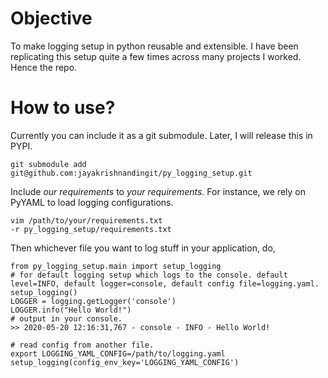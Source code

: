 # Objective

To make logging setup in python reusable and extensible. I have been replicating this setup quite a few times across many projects I worked. Hence the repo.

# How to use?

Currently you can include it as a git submodule. Later, I will release this in PYPI.
```
git submodule add git@github.com:jayakrishnandingit/py_logging_setup.git
```

Include *our requirements* to *your requirements*. For instance, we rely on PyYAML to load logging configurations.

```
vim /path/to/your/requirements.txt
-r py_logging_setup/requirements.txt
```

Then whichever file you want to log stuff in your application, do,
```
from py_logging_setup.main import setup_logging
# for default logging setup which logs to the console. default level=INFO, default logger=console, default config file=logging.yaml.
setup_logging()
LOGGER = logging.getLogger('console')
LOGGER.info("Hello World!")
# output in your console.
>> 2020-05-20 12:16:31,767 - console - INFO - Hello World!

# read config from another file.
export LOGGING_YAML_CONFIG=/path/to/logging.yaml
setup_logging(config_env_key='LOGGING_YAML_CONFIG')
```
